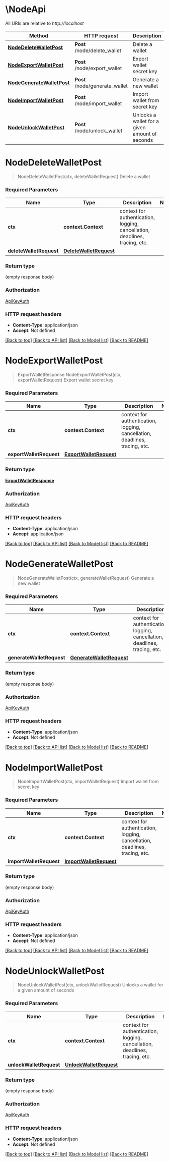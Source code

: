 # \NodeApi

All URIs are relative to *http://localhost*

Method | HTTP request | Description
------------- | ------------- | -------------
[**NodeDeleteWalletPost**](NodeApi.md#NodeDeleteWalletPost) | **Post** /node/delete_wallet | Delete a wallet
[**NodeExportWalletPost**](NodeApi.md#NodeExportWalletPost) | **Post** /node/export_wallet | Export wallet secret key
[**NodeGenerateWalletPost**](NodeApi.md#NodeGenerateWalletPost) | **Post** /node/generate_wallet | Generate a new wallet
[**NodeImportWalletPost**](NodeApi.md#NodeImportWalletPost) | **Post** /node/import_wallet | Import wallet from secret key
[**NodeUnlockWalletPost**](NodeApi.md#NodeUnlockWalletPost) | **Post** /node/unlock_wallet | Unlocks a wallet for a given amount of seconds


# **NodeDeleteWalletPost**
> NodeDeleteWalletPost(ctx, deleteWalletRequest)
Delete a wallet

### Required Parameters

Name | Type | Description  | Notes
------------- | ------------- | ------------- | -------------
 **ctx** | **context.Context** | context for authentication, logging, cancellation, deadlines, tracing, etc.
  **deleteWalletRequest** | [**DeleteWalletRequest**](DeleteWalletRequest.md)|  | 

### Return type

 (empty response body)

### Authorization

[ApiKeyAuth](../README.md#ApiKeyAuth)

### HTTP request headers

 - **Content-Type**: application/json
 - **Accept**: Not defined

[[Back to top]](#) [[Back to API list]](../README.md#documentation-for-api-endpoints) [[Back to Model list]](../README.md#documentation-for-models) [[Back to README]](../README.md)

# **NodeExportWalletPost**
> ExportWalletResponse NodeExportWalletPost(ctx, exportWalletRequest)
Export wallet secret key

### Required Parameters

Name | Type | Description  | Notes
------------- | ------------- | ------------- | -------------
 **ctx** | **context.Context** | context for authentication, logging, cancellation, deadlines, tracing, etc.
  **exportWalletRequest** | [**ExportWalletRequest**](ExportWalletRequest.md)|  | 

### Return type

[**ExportWalletResponse**](ExportWalletResponse.md)

### Authorization

[ApiKeyAuth](../README.md#ApiKeyAuth)

### HTTP request headers

 - **Content-Type**: application/json
 - **Accept**: application/json

[[Back to top]](#) [[Back to API list]](../README.md#documentation-for-api-endpoints) [[Back to Model list]](../README.md#documentation-for-models) [[Back to README]](../README.md)

# **NodeGenerateWalletPost**
> NodeGenerateWalletPost(ctx, generateWalletRequest)
Generate a new wallet

### Required Parameters

Name | Type | Description  | Notes
------------- | ------------- | ------------- | -------------
 **ctx** | **context.Context** | context for authentication, logging, cancellation, deadlines, tracing, etc.
  **generateWalletRequest** | [**GenerateWalletRequest**](GenerateWalletRequest.md)|  | 

### Return type

 (empty response body)

### Authorization

[ApiKeyAuth](../README.md#ApiKeyAuth)

### HTTP request headers

 - **Content-Type**: application/json
 - **Accept**: Not defined

[[Back to top]](#) [[Back to API list]](../README.md#documentation-for-api-endpoints) [[Back to Model list]](../README.md#documentation-for-models) [[Back to README]](../README.md)

# **NodeImportWalletPost**
> NodeImportWalletPost(ctx, importWalletRequest)
Import wallet from secret key

### Required Parameters

Name | Type | Description  | Notes
------------- | ------------- | ------------- | -------------
 **ctx** | **context.Context** | context for authentication, logging, cancellation, deadlines, tracing, etc.
  **importWalletRequest** | [**ImportWalletRequest**](ImportWalletRequest.md)|  | 

### Return type

 (empty response body)

### Authorization

[ApiKeyAuth](../README.md#ApiKeyAuth)

### HTTP request headers

 - **Content-Type**: application/json
 - **Accept**: Not defined

[[Back to top]](#) [[Back to API list]](../README.md#documentation-for-api-endpoints) [[Back to Model list]](../README.md#documentation-for-models) [[Back to README]](../README.md)

# **NodeUnlockWalletPost**
> NodeUnlockWalletPost(ctx, unlockWalletRequest)
Unlocks a wallet for a given amount of seconds

### Required Parameters

Name | Type | Description  | Notes
------------- | ------------- | ------------- | -------------
 **ctx** | **context.Context** | context for authentication, logging, cancellation, deadlines, tracing, etc.
  **unlockWalletRequest** | [**UnlockWalletRequest**](UnlockWalletRequest.md)|  | 

### Return type

 (empty response body)

### Authorization

[ApiKeyAuth](../README.md#ApiKeyAuth)

### HTTP request headers

 - **Content-Type**: application/json
 - **Accept**: Not defined

[[Back to top]](#) [[Back to API list]](../README.md#documentation-for-api-endpoints) [[Back to Model list]](../README.md#documentation-for-models) [[Back to README]](../README.md)

